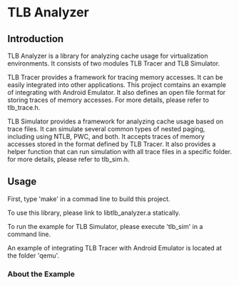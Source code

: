 # TLB Analyzer

## Introduction
TLB Analyzer is a library for analyzing cache usage for virtualization environments.
It consists of two modules TLB Tracer and TLB Simulator.

TLB Tracer provides a framework for tracing memory accesses.
It can be easily integrated into other applications.
This project comtains an example of integrating with Android Emulator.
It also defines an open file format for storing traces of memory accesses.
For more details, please refer to tlb_trace.h.

TLB Simulator provides a framework for analyzing cache usage based on trace files.
It can simulate several common types of nested paging, including using NTLB, PWC, and both.
It accepts traces of memory accesses stored in the format defined by TLB Tracer.
It also provides a helper function that can run simulation with all trace files in a specific folder.
for more details, please refer to tlb_sim.h.

## Usage
First, type 'make' in a commad line to build this project.

To use this library, please link to libtlb_analyzer.a statically.

To run the example for TLB Simulator, please execute 'tlb_sim' in a command line.

An example of integrating TLB Tracer with Android Emulator is located at the folder 'qemu'.

### About the Example


